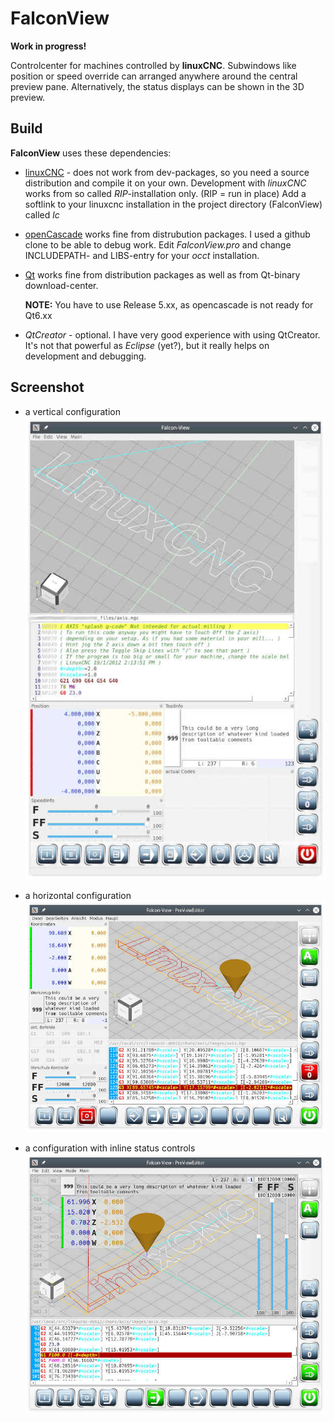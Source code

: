 # FalconView

**Work in progress!**

Controlcenter for machines controlled by **linuxCNC**.
Subwindows like position or speed override can arranged anywhere
around the central preview pane.
Alternatively, the status displays can be shown in the 3D preview.

## Build

**FalconView** uses these dependencies:

- [linuxCNC](https://github.com/LinuxCNC/linuxcnc) - does not work from dev-packages,
  so you need a source distribution and compile it on your own. Development with
  *linuxCNC* works from so called *RIP*-installation only.
  (RIP = run in place)
  Add a softlink to your linuxcnc installation in the project directory (FalconView)
  called *lc*

- [openCascade](https://git.dev.opencascade.org/repos/occt.git) works fine from
  distrubution packages. I used a github clone to be able to debug work.
  Edit *FalconView.pro* and change INCLUDEPATH- and LIBS-entry for your *occt* installation.

- [Qt](https://www.qt.io/download) works fine from distribution packages as well as
  from Qt-binary download-center.

  **NOTE:** You have to use Release 5.xx, as opencascade is not ready for Qt6.xx

- *QtCreator* - optional. I have very good experience with using QtCreator. It's not
  that powerful as *Eclipse* (yet?), but it really helps on development and debugging.

## Screenshot
- a vertical configuration
[![vertical](sample/FalconView_V01s.jpg)](sample/FalconView_V01.jpg)

- a horizontal configuration
[![horizontal](sample/FalconView_09s.jpg)](sample/FalconView_09.jpg)

- a configuration with inline status controls
[![Inline](sample/FalconView_Inline03s.jpg)](sample/FalconView_03.jpg)

